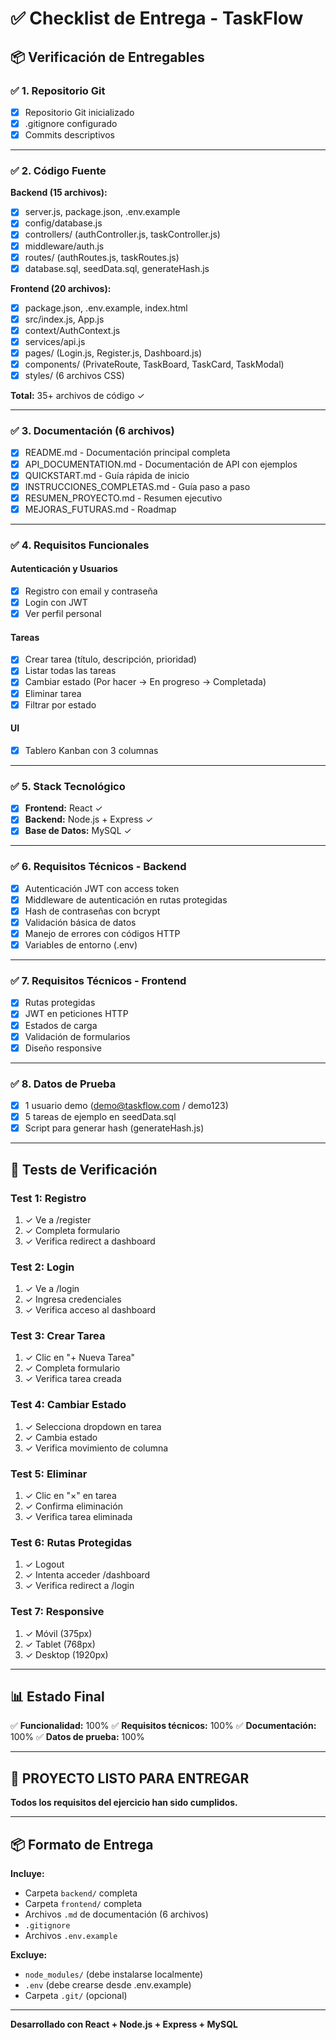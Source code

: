 # ✅ Checklist de Entrega - TaskFlow

## 📦 Verificación de Entregables

### ✅ 1. Repositorio Git

- [x] Repositorio Git inicializado
- [x] .gitignore configurado
- [x] Commits descriptivos

---

### ✅ 2. Código Fuente

**Backend (15 archivos):**
- [x] server.js, package.json, .env.example
- [x] config/database.js
- [x] controllers/ (authController.js, taskController.js)
- [x] middleware/auth.js
- [x] routes/ (authRoutes.js, taskRoutes.js)
- [x] database.sql, seedData.sql, generateHash.js

**Frontend (20 archivos):**
- [x] package.json, .env.example, index.html
- [x] src/index.js, App.js
- [x] context/AuthContext.js
- [x] services/api.js
- [x] pages/ (Login.js, Register.js, Dashboard.js)
- [x] components/ (PrivateRoute, TaskBoard, TaskCard, TaskModal)
- [x] styles/ (6 archivos CSS)

**Total:** 35+ archivos de código ✓

---

### ✅ 3. Documentación (6 archivos)

- [x] README.md - Documentación principal completa
- [x] API_DOCUMENTATION.md - Documentación de API con ejemplos
- [x] QUICKSTART.md - Guía rápida de inicio
- [x] INSTRUCCIONES_COMPLETAS.md - Guía paso a paso
- [x] RESUMEN_PROYECTO.md - Resumen ejecutivo
- [x] MEJORAS_FUTURAS.md - Roadmap

---

### ✅ 4. Requisitos Funcionales

#### Autenticación y Usuarios
- [x] Registro con email y contraseña
- [x] Login con JWT
- [x] Ver perfil personal

#### Tareas
- [x] Crear tarea (título, descripción, prioridad)
- [x] Listar todas las tareas
- [x] Cambiar estado (Por hacer → En progreso → Completada)
- [x] Eliminar tarea
- [x] Filtrar por estado

#### UI
- [x] Tablero Kanban con 3 columnas

---

### ✅ 5. Stack Tecnológico

- [x] **Frontend:** React ✓
- [x] **Backend:** Node.js + Express ✓
- [x] **Base de Datos:** MySQL ✓

---

### ✅ 6. Requisitos Técnicos - Backend

- [x] Autenticación JWT con access token
- [x] Middleware de autenticación en rutas protegidas
- [x] Hash de contraseñas con bcrypt
- [x] Validación básica de datos
- [x] Manejo de errores con códigos HTTP
- [x] Variables de entorno (.env)

---

### ✅ 7. Requisitos Técnicos - Frontend

- [x] Rutas protegidas
- [x] JWT en peticiones HTTP
- [x] Estados de carga
- [x] Validación de formularios
- [x] Diseño responsive

---

### ✅ 8. Datos de Prueba

- [x] 1 usuario demo (demo@taskflow.com / demo123)
- [x] 5 tareas de ejemplo en seedData.sql
- [x] Script para generar hash (generateHash.js)

---

## 🧪 Tests de Verificación

### Test 1: Registro
1. ✓ Ve a /register
2. ✓ Completa formulario
3. ✓ Verifica redirect a dashboard

### Test 2: Login
1. ✓ Ve a /login
2. ✓ Ingresa credenciales
3. ✓ Verifica acceso al dashboard

### Test 3: Crear Tarea
1. ✓ Clic en "+ Nueva Tarea"
2. ✓ Completa formulario
3. ✓ Verifica tarea creada

### Test 4: Cambiar Estado
1. ✓ Selecciona dropdown en tarea
2. ✓ Cambia estado
3. ✓ Verifica movimiento de columna

### Test 5: Eliminar
1. ✓ Clic en "×" en tarea
2. ✓ Confirma eliminación
3. ✓ Verifica tarea eliminada

### Test 6: Rutas Protegidas
1. ✓ Logout
2. ✓ Intenta acceder /dashboard
3. ✓ Verifica redirect a /login

### Test 7: Responsive
1. ✓ Móvil (375px)
2. ✓ Tablet (768px)
3. ✓ Desktop (1920px)

---

## 📊 Estado Final

✅ **Funcionalidad:** 100%
✅ **Requisitos técnicos:** 100%
✅ **Documentación:** 100%
✅ **Datos de prueba:** 100%

---

## 🎉 PROYECTO LISTO PARA ENTREGAR

**Todos los requisitos del ejercicio han sido cumplidos.**

---

## 📦 Formato de Entrega

**Incluye:**
- Carpeta `backend/` completa
- Carpeta `frontend/` completa
- Archivos `.md` de documentación (6 archivos)
- `.gitignore`
- Archivos `.env.example`

**Excluye:**
- `node_modules/` (debe instalarse localmente)
- `.env` (debe crearse desde .env.example)
- Carpeta `.git/` (opcional)

---

**Desarrollado con React + Node.js + Express + MySQL**
